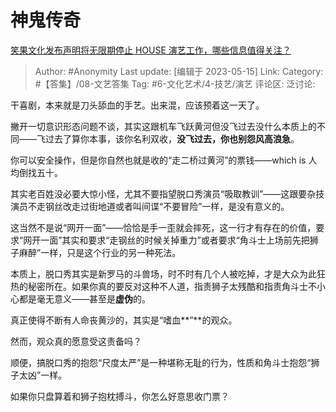 # 神鬼传奇
[笑果文化发布声明将无限期停止 HOUSE 演艺工作，哪些信息值得关注？](https://www.zhihu.com/question/601068009/answer/3029102898)

> Author: #Anonymity
> Last update: [编辑于 2023-05-15]
> Link:
> Category: #【答集】/08-文艺答集
> Tag: #6-文化艺术/4-技艺/演艺
> 评论区:
> 泛讨论:

干喜剧，本来就是刀头舔血的手艺。出来混，应该预着这一天了。

撇开一切意识形态问题不谈，其实这跟机车飞跃黄河但没飞过去没什么本质上的不同——飞过去了算你本事，该你名利双收，**没飞过去，你也别怨风高浪急**。

你可以安全操作，但是你自然也就是收的“走二桥过黄河”的票钱——which is 人均倒找五十。

其实老百姓没必要大惊小怪，尤其不要指望脱口秀演员“吸取教训”——这跟要杂技演员不走钢丝改走过街地道或者叫间谍“不要冒险”一样，是没有意义的。

这当然不是说“网开一面”——恰恰是手一歪就会摔死，这一行才有存在的价值，要求“网开一面”其实和要求“走钢丝的时候关掉重力”或者要求“角斗士上场前先把狮子麻醉”一样，只是这个行业的另一种死法。

本质上，脱口秀其实是新罗马的斗兽场，时不时有几个人被吃掉，才是大众为此狂热的秘密所在。如果你真的要反对这种不人道，指责狮子太残酷和指责角斗士不小心都是毫无意义——甚至是**虚伪**的。

真正使得不断有人命丧黄沙的，其实是“嗜血**”**的观众。

然而，观众真的愿意受这责备吗？

顺便，搞脱口秀的抱怨“尺度太严”是一种堪称无耻的行为，性质和角斗士抱怨“狮子太凶”一样。

如果你只盘算着和狮子抱枕搏斗，你怎么好意思收门票？
